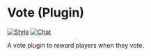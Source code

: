 # Vote (Plugin)

[![Style](https://github.styleci.io/repos/237491397/shield)](https://github.styleci.io/repos/237491397)
[![Chat](https://img.shields.io/discord/625774284823986183?color=7289da&label=Discord&logo=discord&logoColor=fff&style=flat-square)](https://azuriom.com/discord)

A vote plugin to reward players when they vote.
